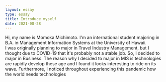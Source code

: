 ```yaml
---
layout: essay
type: essay
title: Introduce myself
date: 2021-08-28
---
```


Hi, my name is Momoka Michimoto.  I'm an international student majoring in B.A. in Management Information Systems at the University of Hawaii.  
I was originally planning to major in Travel Industry Management, but I thought due to COVID-19 that it's probably not a stable job.  So, I decided to major in Business.  The reason why I decided to major in MIS is technologies are rapidly develop these age and I found it looks interesting to ride on its wave.  Furthermore, I noticed throughout experiencing this pandemic how the world needs technologies
